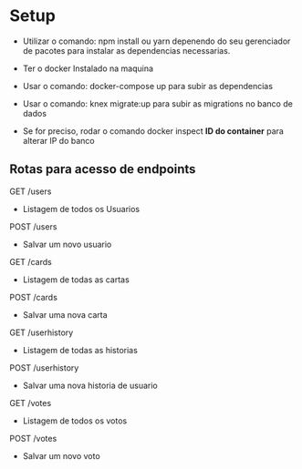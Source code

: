 # Setup

- Utilizar o comando: npm install ou yarn depenendo do seu gerenciador de pacotes para instalar as dependencias necessarias.

- Ter o docker Instalado na maquina
- Usar o comando: docker-compose up para subir as dependencias
- Usar o comando: knex migrate:up para subir as migrations no banco de dados

- Se for preciso, rodar o comando docker inspect **ID do container** para alterar IP do banco

## Rotas para acesso de endpoints

GET
/users

- Listagem de todos os Usuarios

POST
/users

- Salvar um novo usuario

GET
/cards

- Listagem de todas as cartas

POST
/cards

- Salvar uma nova carta

GET
/userhistory

- Listagem de todas as historias

POST
/userhistory

- Salvar uma nova historia de usuario

GET
/votes

- Listagem de todos os votos

POST
/votes

- Salvar um novo voto
